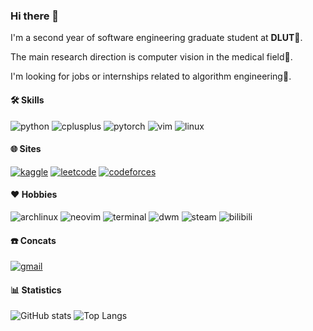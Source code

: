 ### Hi there 👋

I'm a second year of software engineering graduate student at **DLUT**:school:.

The main research direction is computer vision in the medical field:pill:.

I'm looking for jobs or internships related to algorithm engineering:briefcase:.


#### :hammer_and_wrench: **Skills**
![python](https://img.shields.io/badge/-python-black?style=flat-square&logo=python)
![cplusplus](https://img.shields.io/badge/-cpp-black?style=flat-square&logo=cplusplus)
![pytorch](https://img.shields.io/badge/-pytorch-black?style=flat-square&logo=pytorch)
![vim](https://img.shields.io/badge/-vim-black?style=flat-square&logo=vim)
![linux](https://img.shields.io/badge/-linux-black?style=flat-square&logo=linux)


#### :globe_with_meridians: **Sites**
[![kaggle](https://img.shields.io/badge/-kaggle-black?style=flat-square&logo=kaggle)](https://www.kaggle.com/m1dsolo)
[![leetcode](https://img.shields.io/badge/-leetcode-black?style=flat-square&logo=leetcode)](https://leetcode.cn/u/m1dsolo)
[![codeforces](https://img.shields.io/badge/-codeforces-black?style=flat-square&logo=codeforces)](https://codeforces.com/profile/m1dsolo)


#### :heart: **Hobbies**
![archlinux](https://img.shields.io/badge/-archlinux-black?style=flat-square&logo=archlinux)
![neovim](https://img.shields.io/badge/-neovim-black?style=flat-square&logo=neovim)
![terminal](https://img.shields.io/badge/-terminal-black?style=flat-square&logo=gnometerminal)
![dwm](https://img.shields.io/badge/-dwm-black?style=flat-square&logo=dwm)
![steam](https://img.shields.io/badge/-steam-black?style=flat-square&logo=steam)
![bilibili](https://img.shields.io/badge/-bilibili-black?style=flat-square&logo=bilibili)


#### :phone: **Concats**
[![gmail](https://img.shields.io/badge/yx1053532442@gmail.com-gmail-black?style=flat-square&logo=gmail)](gmail.com)


#### :bar_chart: **Statistics**

![GitHub stats](https://github-readme-stats.vercel.app/api?username=m1dsolo&theme=panda&show_icons=true&include_all_commits=true)
![Top Langs](https://github-readme-stats.vercel.app/api/top-langs/?username=m1dsolo&layout=compact)

